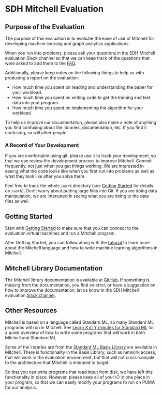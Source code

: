 # SDH Mitchell Evaluation

## Purpose of the Evaluation

The purpose of this evaluation is to evaluate the ease of use of Mitchell
for developing machine learning and graph analytics applications.

When you run into problems, please ask your questions in the SDH Mitchell
evaluation Slack channel so that we can keep track of the questions that were asked
to add them to the [FAQ](faq.md).

Additionally, please keep notes on the following things to help us with
producing a report on the evaluation:
- How much time you spent on reading and understanding the paper for your workload.
- How much time you spent on writing code to get the training and test data into your program.
- How much time you spent on implementing the algorithm for your workload.

To help us improve our documentation, please also make a note of anything you
find confusing about the libraries, documentation, etc. If you
find it confusing, so will other people.

### A Record of Your Development

If you are comfortable using git, please use it to track your development,
so that we can review the development process to improve Mitchell.
Commit frequently, not just when you get things
working. We are interested in seeing what the code looks like when you first run
into problems as well as what they look like after you solve them.

Feel free to track the whole `/work` directory (see [Getting
Started](getting-started.md) for details on `/work`). Don't worry about putting
large files into Git. If you are doing data manipulation, we are interested in
seeing what you are doing to the data files as well.

## Getting Started

Start with [Getting Started](getting-started.md) to make sure that you can
connect to the evaluation virtual machines and run a Mitchell program.

After Getting Started, you can follow along with the [tutorial](tutorials/tutorial-gbdt.md)
to learn more about the Mitchell language and how to write machine learning algorithms
in Mitchell.

## Mitchell Library Documentation

The Mitchell library documentation is available at
[GitHub](mitchell_lib_doc.md). If something is missing from
the documentation, you find an error, or have a suggestion on how to improve the
documentation, let us know in the SDH Mitchell evaluation [Slack
channel](slack://channel?team=sdhworld&id=evaluation).

## Other Resources

Mitchell is based on a language called Standard ML, so many Standard ML programs
will run in Mitchell. See [Learn X in Y minutes for Standard
ML](https://learnxinyminutes.com/docs/standard-ml/) for a quick overview of how
to write some programs that will work in both Mitchell and Standard ML.

Some of the libraries are from the [Standard ML Basis
Library](http://sml-family.org/Basis/overview.html) are available in Mitchell.
There is functionality in the Basis Library, such as network access, that will
work in the evaluation environment, but that will not cross-compile to the
architecture that Mitchell is intended to target.

So that you can write programs that read input from disk, we have left this
functionality in place. However, please keep all of your IO in one place in your
program, so that we can easily modify your programs to run on PUMA for our
analysis.
